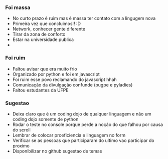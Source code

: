 ### Foi massa
- No curto prazo é ruim mas é massa ter contato com a lingugem nova
- Primeira vez que concluimos!! :D
- Network, conhecer gente diferente
- Tirar da zona de conforto
- Estar na universidade publica
- 


### Foi ruim

- Faltou avisar que era muito frio
- Organizado por python e foi em javascript
- Foi ruim esse povo reclamando do javascript hhah
- Comunicação da divulgação confunde (pugpe e pyladies)
- Faltou estudantes da UFPE

### Sugestao
- Deixa claro que é um coding dojo de qualquer linguagem e não um coding dojo somente de python
- Rodar o teste no console porque perde a noção do que falhou por causa do scroll
- Lembrar de colocar proeficiencia e linguagem no form 
- Verificar se as pessoas que participaram do ultimo vao participar do proximo
- Disponibilizar no github sugestao de temas 